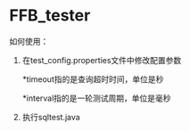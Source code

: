 # FFB_tester
如何使用：
1. 在test_config.properties文件中修改配置参数

    *timeout指的是查询超时时间，单位是秒
    
    *interval指的是一轮测试周期，单位是毫秒
    
2. 执行sqltest.java
